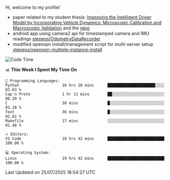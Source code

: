 Hi, welcome to my profile!

* paper related to my student thesis: [Improving the Intelligent Driver Model by Incorporating Vehicle Dynamics: Microscopic Calibration and Macroscopic Validation](https://doi.org/10.48550/arXiv.2408.03722) and the [repo](https://github.com/stepeos/pycarmodel_calibration)
* android app using camera2 api for timestamped camera and IMU readings [stepeos/OdometryDataRecorder](https://github.com/stepeos/OdometryDataRecorder)
* modified openvpn install/management script for multi-server setup [stepeos/openvpn-multiple-instance-install](https://github.com/stepeos/openvpn-multiple-instance-install)

<!--START_SECTION:waka-->
![Code Time](http://img.shields.io/badge/Code%20Time-2%2C139%20hrs%2047%20mins-blue)

📊 **This Week I Spent My Time On** 

```text
💬 Programming Languages: 
Python                   16 hrs 28 mins      █████████████████████░░░░   83.63 % 
Cap'n Proto              1 hr 13 mins        ██░░░░░░░░░░░░░░░░░░░░░░░   06.20 % 
C                        38 mins             █░░░░░░░░░░░░░░░░░░░░░░░░   03.28 % 
Text                     30 mins             █░░░░░░░░░░░░░░░░░░░░░░░░   02.62 % 
Makefile                 17 mins             ░░░░░░░░░░░░░░░░░░░░░░░░░   01.48 % 

🔥 Editors: 
VS Code                  19 hrs 42 mins      █████████████████████████   100.00 % 

💻 Operating System: 
Linux                    19 hrs 42 mins      █████████████████████████   100.00 % 
```


 Last Updated on 25/07/2025 18:54:27 UTC
<!--END_SECTION:waka-->
